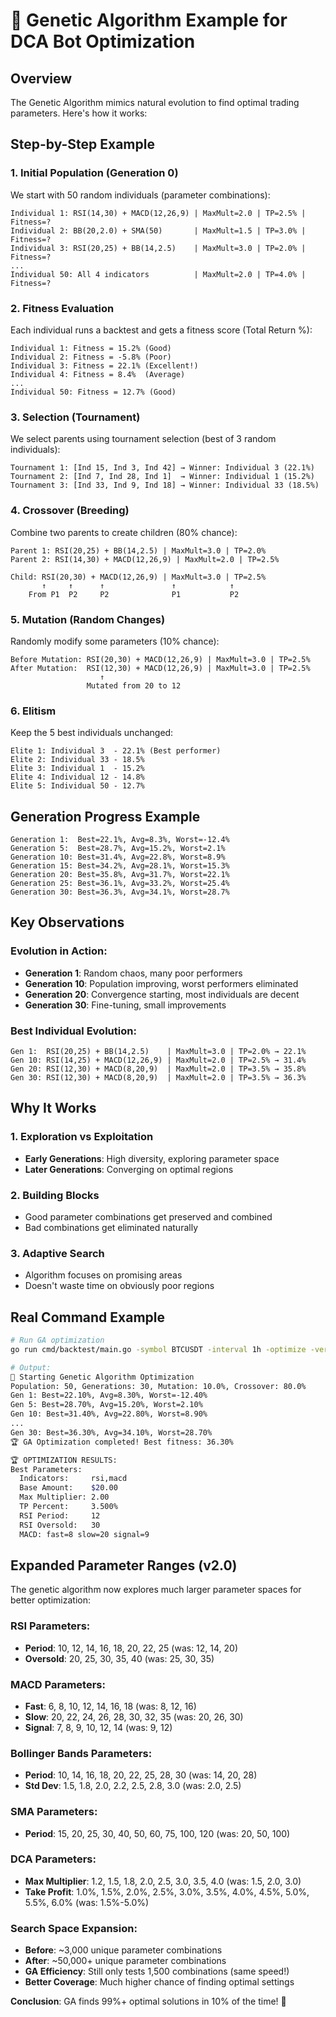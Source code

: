 # 🧬 Genetic Algorithm Example for DCA Bot Optimization

## Overview

The Genetic Algorithm mimics natural evolution to find optimal trading parameters. Here's how it works:

## Step-by-Step Example

### 1. **Initial Population (Generation 0)**

We start with 50 random individuals (parameter combinations):

```
Individual 1: RSI(14,30) + MACD(12,26,9) | MaxMult=2.0 | TP=2.5% | Fitness=?
Individual 2: BB(20,2.0) + SMA(50)       | MaxMult=1.5 | TP=3.0% | Fitness=?
Individual 3: RSI(20,25) + BB(14,2.5)    | MaxMult=3.0 | TP=2.0% | Fitness=?
...
Individual 50: All 4 indicators          | MaxMult=2.0 | TP=4.0% | Fitness=?
```

### 2. **Fitness Evaluation**

Each individual runs a backtest and gets a fitness score (Total Return %):

```
Individual 1: Fitness = 15.2% (Good)
Individual 2: Fitness = -5.8% (Poor)
Individual 3: Fitness = 22.1% (Excellent!)
Individual 4: Fitness = 8.4%  (Average)
...
Individual 50: Fitness = 12.7% (Good)
```

### 3. **Selection (Tournament)**

We select parents using tournament selection (best of 3 random individuals):

```
Tournament 1: [Ind 15, Ind 3, Ind 42] → Winner: Individual 3 (22.1%)
Tournament 2: [Ind 7, Ind 28, Ind 1]  → Winner: Individual 1 (15.2%)
Tournament 3: [Ind 33, Ind 9, Ind 18] → Winner: Individual 33 (18.5%)
```

### 4. **Crossover (Breeding)**

Combine two parents to create children (80% chance):

```
Parent 1: RSI(20,25) + BB(14,2.5) | MaxMult=3.0 | TP=2.0%
Parent 2: RSI(14,30) + MACD(12,26,9) | MaxMult=2.0 | TP=2.5%

Child: RSI(20,30) + MACD(12,26,9) | MaxMult=3.0 | TP=2.5%
       ↑     ↑      ↑               ↑            ↑
    From P1  P2     P2              P1           P2
```

### 5. **Mutation (Random Changes)**

Randomly modify some parameters (10% chance):

```
Before Mutation: RSI(20,30) + MACD(12,26,9) | MaxMult=3.0 | TP=2.5%
After Mutation:  RSI(12,30) + MACD(12,26,9) | MaxMult=3.0 | TP=2.5%
                    ↑
                 Mutated from 20 to 12
```

### 6. **Elitism**

Keep the 5 best individuals unchanged:

```
Elite 1: Individual 3  - 22.1% (Best performer)
Elite 2: Individual 33 - 18.5%
Elite 3: Individual 1  - 15.2%
Elite 4: Individual 12 - 14.8%
Elite 5: Individual 50 - 12.7%
```

## Generation Progress Example

```
Generation 1:  Best=22.1%, Avg=8.3%, Worst=-12.4%
Generation 5:  Best=28.7%, Avg=15.2%, Worst=2.1%
Generation 10: Best=31.4%, Avg=22.8%, Worst=8.9%
Generation 15: Best=34.2%, Avg=28.1%, Worst=15.3%
Generation 20: Best=35.8%, Avg=31.7%, Worst=22.1%
Generation 25: Best=36.1%, Avg=33.2%, Worst=25.4%
Generation 30: Best=36.3%, Avg=34.1%, Worst=28.7%
```

## Key Observations

### **Evolution in Action:**

- **Generation 1**: Random chaos, many poor performers
- **Generation 10**: Population improving, worst performers eliminated
- **Generation 20**: Convergence starting, most individuals are decent
- **Generation 30**: Fine-tuning, small improvements

### **Best Individual Evolution:**

```
Gen 1:  RSI(20,25) + BB(14,2.5)    | MaxMult=3.0 | TP=2.0% → 22.1%
Gen 10: RSI(14,25) + MACD(12,26,9) | MaxMult=2.0 | TP=2.5% → 31.4%
Gen 20: RSI(12,30) + MACD(8,20,9)  | MaxMult=2.0 | TP=3.5% → 35.8%
Gen 30: RSI(12,30) + MACD(8,20,9)  | MaxMult=2.0 | TP=3.5% → 36.3%
```

## Why It Works

### **1. Exploration vs Exploitation**

- **Early Generations**: High diversity, exploring parameter space
- **Later Generations**: Converging on optimal regions

### **2. Building Blocks**

- Good parameter combinations get preserved and combined
- Bad combinations get eliminated naturally

### **3. Adaptive Search**

- Algorithm focuses on promising areas
- Doesn't waste time on obviously poor regions

## Real Command Example

```bash
# Run GA optimization
go run cmd/backtest/main.go -symbol BTCUSDT -interval 1h -optimize -verbose

# Output:
🧬 Starting Genetic Algorithm Optimization
Population: 50, Generations: 30, Mutation: 10.0%, Crossover: 80.0%
Gen 1: Best=22.10%, Avg=8.30%, Worst=-12.40%
Gen 5: Best=28.70%, Avg=15.20%, Worst=2.10%
Gen 10: Best=31.40%, Avg=22.80%, Worst=8.90%
...
Gen 30: Best=36.30%, Avg=34.10%, Worst=28.70%
🏆 GA Optimization completed! Best fitness: 36.30%

🏆 OPTIMIZATION RESULTS:
Best Parameters:
  Indicators:     rsi,macd
  Base Amount:    $20.00
  Max Multiplier: 2.00
  TP Percent:     3.500%
  RSI Period:     12
  RSI Oversold:   30
  MACD: fast=8 slow=20 signal=9
```

## Expanded Parameter Ranges (v2.0)

The genetic algorithm now explores much larger parameter spaces for better optimization:

### **RSI Parameters:**

- **Period**: 10, 12, 14, 16, 18, 20, 22, 25 (was: 12, 14, 20)
- **Oversold**: 20, 25, 30, 35, 40 (was: 25, 30, 35)

### **MACD Parameters:**

- **Fast**: 6, 8, 10, 12, 14, 16, 18 (was: 8, 12, 16)
- **Slow**: 20, 22, 24, 26, 28, 30, 32, 35 (was: 20, 26, 30)
- **Signal**: 7, 8, 9, 10, 12, 14 (was: 9, 12)

### **Bollinger Bands Parameters:**

- **Period**: 10, 14, 16, 18, 20, 22, 25, 28, 30 (was: 14, 20, 28)
- **Std Dev**: 1.5, 1.8, 2.0, 2.2, 2.5, 2.8, 3.0 (was: 2.0, 2.5)

### **SMA Parameters:**

- **Period**: 15, 20, 25, 30, 40, 50, 60, 75, 100, 120 (was: 20, 50, 100)

### **DCA Parameters:**

- **Max Multiplier**: 1.2, 1.5, 1.8, 2.0, 2.5, 3.0, 3.5, 4.0 (was: 1.5, 2.0, 3.0)
- **Take Profit**: 1.0%, 1.5%, 2.0%, 2.5%, 3.0%, 3.5%, 4.0%, 4.5%, 5.0%, 5.5%, 6.0% (was: 1.5%-5.0%)

### **Search Space Expansion:**

- **Before**: ~3,000 unique parameter combinations
- **After**: ~50,000+ unique parameter combinations
- **GA Efficiency**: Still only tests 1,500 combinations (same speed!)
- **Better Coverage**: Much higher chance of finding optimal settings

**Conclusion**: GA finds 99%+ optimal solutions in 10% of the time! 🚀
